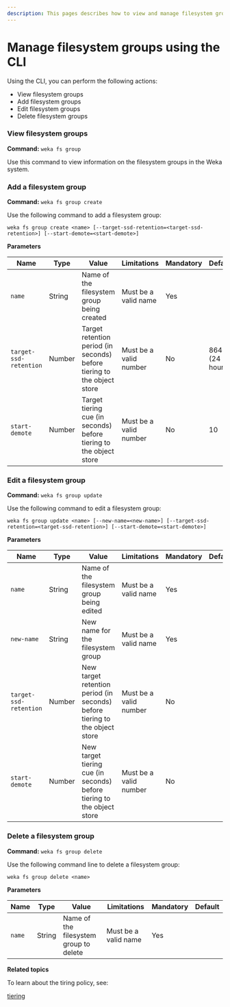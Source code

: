```yaml
---
description: This pages describes how to view and manage filesystem groups using the CLI.
---
```


# Manage filesystem groups using the CLI

Using the CLI, you can perform the following actions:

* View filesystem groups
* Add filesystem groups
* Edit filesystem groups
* Delete filesystem groups

### **View filesystem groups**

**Command:** `weka fs group`

Use this command to view information on the filesystem groups in the Weka system.

### Add a filesystem group

**Command:** `weka fs group create`

Use the following command to add a filesystem group:

`weka fs group create <name> [--target-ssd-retention=<target-ssd-retention>] [--start-demote=<start-demote>]`

**Parameters**

| **Name**               | **Type** | **Value**                                                               | **Limitations**        | **Mandatory** | **Default**      |
| ---------------------- | -------- | ----------------------------------------------------------------------- | ---------------------- | ------------- | ---------------- |
| `name`                 | String   | Name of the filesystem group being created                              | Must be a valid name   | Yes           | ​                |
| `target-ssd-retention` | Number   | Target retention period (in seconds) before tiering to the object store | Must be a valid number | No            | 86400 (24 hours) |
| `start-demote`         | Number   | Target tiering cue (in seconds) before tiering to the object store      | Must be a valid number | No            | 10               |

### Edit a filesystem group

**Command:** `weka fs group update`

Use the following command to edit a filesystem group:

`weka fs group update <name> [--new-name=<new-name>] [--target-ssd-retention=<target-ssd-retention>] [--start-demote=<start-demote>]`

**Parameters**

| **Name**               | **Type** | **Value**                                                                   | **Limitations**        | **Mandatory** | **Default** |
| ---------------------- | -------- | --------------------------------------------------------------------------- | ---------------------- | ------------- | ----------- |
| `name`                 | String   | Name of the filesystem group being edited                                   | Must be a valid name   | Yes           | ​           |
| `new-name`             | String   | New name for the filesystem group                                           | Must be a valid name   | Yes           |             |
| `target-ssd-retention` | Number   | New target retention period (in seconds) before tiering to the object store | Must be a valid number | No            |             |
| `start-demote`         | Number   | New target tiering cue (in seconds) before tiering to the object store      | Must be a valid number | No            |             |

### Delete a filesystem group

**Command:** `weka fs group delete`

Use the following command line to delete a filesystem group:

`weka fs group delete <name>`

**Parameters**

| **Name** | **Type** | **Value**                              | **Limitations**      | **Mandatory** | **Default** |
| -------- | -------- | -------------------------------------- | -------------------- | ------------- | ----------- |
| `name`   | String   | Name of the filesystem group to delete | Must be a valid name | Yes           | ​           |

**Related topics**

To learn about the tiring policy, see:

[tiering](../tiering/ "mention")
